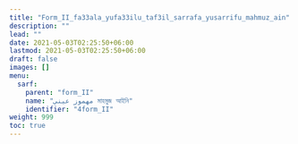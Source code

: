 ```yaml
---
title: "Form_II_fa33ala_yufa33ilu_taf3il_sarrafa_yusarrifu_mahmuz_ain"
description: ""
lead: ""
date: 2021-05-03T02:25:50+06:00
lastmod: 2021-05-03T02:25:50+06:00
draft: false
images: []
menu: 
  sarf:
    parent: "form_II"
    name: "مهموز عيني মাহমুজ আইনি"
    identifier: "4form_II"
weight: 999
toc: true
---
```



